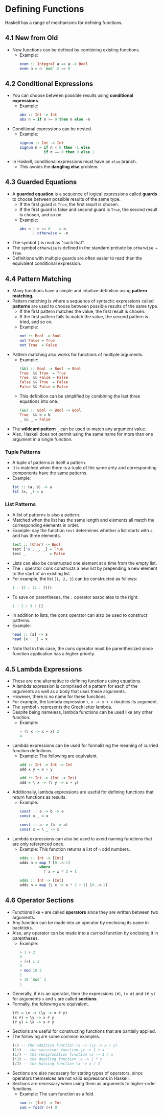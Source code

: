 # Defining Functions
Haskell has a range of mechanisms for defining functions.
## 4.1 New from Old
- New functions can be defined by combining existing functions.
    - Example:
        ```haskell
        even :: Integral a => a -> Bool
        even n = n `mod` 2 == 0
        ```
## 4.2 Conditional Expressions
- You can choose between possible results using **conditional expressions**.
    - Example:
        ```haskell
        abs :: Int -> Int
        abs n = if n >= 0 then n else -n
        ```
- Conditional expressions can be nested.
    - Example:
        ```haskell
        signum :: Int -> Int
        signum n = if n < 0 then -1 else
                   if n == 0 then 0 else 1
        ```
- In Haskell, conditional expressions must have an `else` branch.
    - This avoids the **dangling else** problem.
## 4.3 Guarded Equations
- A **guarded equation** is a sequence of logical expressions called **guards** to choose between possible results of the same type.
    - If the first guard is `True`, the first result is chosen.
    - If the first guard is false and second guard is `True`, the second result is chosen, and so on.
    - Example:
        ```haskell
        abs n | n >= 0    = n
              | otherwise = -n
        ```
- The symbol `|` is read as "such that".
- The symbol `otherwise` is defined in the standard prelude by `otherwise = True`.
- Definitions with multiple guards are often easier to read than the equivalent conditional expression.
## 4.4 Pattern Matching
- Many functions have a simple and intuitive definition using **pattern matching**.
- Pattern matching is where a sequence of syntactic expressions called **patterns** are used to choose between possible results of the same type.
    - If the first pattern matches the value, the first result is chosen.
    - If the first pattern fails to match the value, the second pattern is tried, and so on.
    - Example:
        ```haskell
        not :: Bool -> Bool
        not False = True
        not True  = False
        ```
- Pattern matching also works for functions of multiple arguments.
    - Example:
        ```haskell
        (&&) :: Bool -> Bool -> Bool
        True  && True  = True
        True  && False = False
        False && True  = False
        False && False = False
        ```
    - This definition can be simplified by combining the last three equations into one.
        ```haskell
        (&&) :: Bool -> Bool -> Bool
        True  && b = b
        _ && _ = False
        ```
- The **wildcard pattern** `_` can be used to match any argument value.
- Also, Haskell does not permit using the same name for more than one argument in a single function.
### Tuple Patterns
- A tuple of patterns is itself a pattern.
- It is matched when there is a tuple of the same arity and corresponding components have the same patterns.
- Example:
    ```haskell
    fst :: (a, b) -> a
    fst (x, _) = x
    ```
### List Patterns
- A list of patterns is also a pattern.
- Matched when the list has the same length and elements all match the corresponding elements in order.
- Example: say the function `test` determines whether a list starts with `a` and has three elements.
    ```haskell
    test :: [Char] -> Bool
    test ['a', _, _] = True
    test _           = False
    ```
- Lists can also be constructed one element at a time from the empty list.
- The `:` operator *cons* constructs a new list by prepending a new element to the start of an existing list.
- For example, the list `[1, 2, 3]` can be constructed as follows:
    ```haskell
    1 : (2 : (3 : []))
    ```
- To save on parentheses, the `:` operator associates to the right.
    ```haskell
    1 : 2 : 3 : []
    ```
- In addition to lists, the cons operator can also be used to construct patterns.
- Example:
    ```haskell
    head :: [a] -> a
    head (x : _) = x
    ```
- Note that in this case, the cons operator must be parenthesized since function application has a higher priority.
## 4.5 Lambda Expressions
- These are one alternative to defining functions using equations.
- A lambda expression is comprised of a pattern for each of the arguments as well as a body that uses these arguments.
- However, there is no name for these functions.
- For example, the lambda expression `\ x -> x + x` doubles its argument.
- The symbol `\` represents the Greek letter lambda.
- Despite being nameless, lambda functions can be used like any other function.
    - Example:
        ```haskell
        > (\ x -> x + x) 2
        4
        ```
- Lambda expressions can be used for formalizing the meaning of curried function definitions.
    - Example: The following are equivalent.
        ```haskell
        add :: Int -> Int -> Int
        add x y = x + y

        add :: Int -> (Int -> Int)
        add = \ x -> (\ y -> x + y)
        ```
- Additionally, lambda expressions are useful for defining functions that return functions as results.
    - Example: 
        ```haskell
        const :: a -> b -> a
        const x _ = x

        const :: a -> (b -> a)
        const x = \ _ -> x
        ```
- Lambda expressions can also be used to avoid naming functions that are only referenced once.
    - Example: This function returns a list of `n` odd numbers.
        ```haskell
        odds :: Int -> [Int]
        odds n = map f [0..n-1]
                 where
                   f x = x * 2 + 1

        odds :: Int -> [Int]
        odds n = map (\ x -> x * 2 + 1) [0..n-1]
        ```
## 4.6 Operator Sections
- Functions like `+` are called **operators** since they are written between two arguments.
- Any function can be made into an operator by enclosing its name in backticks.
- Also, any operator can be made into a curried function by enclosing it in parentheses.
    - Example:
        ```haskell
        > 1 + 2
        3
        > (+) 1 2
        3
        > mod 10 3
        1
        > 10 `mod` 3
        1
        ```
- Generally, if `#` is an operator, then the expressions `(#)`, `(x #)` and `(# y)` for arguments `x` and `y` are called **sections**.
- Formally, the following are equivalent.
    ```haskell
    (#) = \x -> (\y -> x # y)
    (x #) = \y -> x # y
    (# y) = \x -> x # y
    ```
- Sections are useful for constructing functions that are partially applied.
- The following are some common examples.
    ```haskell
    (+) -- the addition function \x -> (\y -> x + y)
    (1+) -- the successor function \x -> 1 + x
    (1/) -- the reciprocation function \x -> 1 / x
    (*2) -- the doubling function \x -> 2 * x
    (/2) -- the halving function \x -> x / 2
    ```
- Sections are also necessary for stating types of operators, since operators themselces are not valid expressions in Haskell.
- Sections are necessary when using them as arguments to higher-order functions.
    - Example: The sum function as a fold.
        ```haskell
        sum :: [Int] -> Int
        sum = foldr (+) 0
        ```